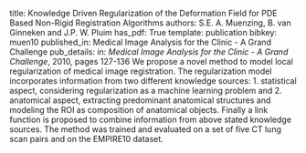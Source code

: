 title: Knowledge Driven Regularization of the Deformation Field for PDE Based Non-Rigid Registration Algorithms
authors: S.E. A. Muenzing, B. van Ginneken and J.P. W. Pluim
has_pdf: True
template: publication
bibkey: muen10
published_in: Medical Image Analysis for the Clinic - A Grand Challenge
pub_details: in: <i>Medical Image Analysis for the Clinic - A Grand Challenge</i>, 2010, pages 127-136
We propose a novel method to model local regularization of medical image registration. The regularization model incorporates information from two different knowledge sources: 1. statistical aspect, considering regularization as a machine learning problem and 2. anatomical aspect, extracting predominant anatomical structures and modeling the ROI as composition of anatomical objects. Finally a link function is proposed to combine information from above stated knowledge sources. The method was trained and evaluated on a set of five CT lung scan pairs and on the EMPIRE10 dataset.

